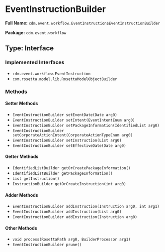 # EventInstructionBuilder

**Full Name:** `cdm.event.workflow.EventInstruction$EventInstructionBuilder`

**Package:** `cdm.event.workflow`

## Type: Interface

### Implemented Interfaces

- `cdm.event.workflow.EventInstruction`
- `com.rosetta.model.lib.RosettaModelObjectBuilder`

### Methods

#### Setter Methods

- `EventInstructionBuilder setEventDate(Date arg0)`
- `EventInstructionBuilder setIntent(EventIntentEnum arg0)`
- `EventInstructionBuilder setPackageInformation(IdentifiedList arg0)`
- `EventInstructionBuilder setCorporateActionIntent(CorporateActionTypeEnum arg0)`
- `EventInstructionBuilder setInstruction(List arg0)`
- `EventInstructionBuilder setEffectiveDate(Date arg0)`

#### Getter Methods

- `IdentifiedListBuilder getOrCreatePackageInformation()`
- `IdentifiedListBuilder getPackageInformation()`
- `List getInstruction()`
- `InstructionBuilder getOrCreateInstruction(int arg0)`

#### Adder Methods

- `EventInstructionBuilder addInstruction(Instruction arg0, int arg1)`
- `EventInstructionBuilder addInstruction(List arg0)`
- `EventInstructionBuilder addInstruction(Instruction arg0)`

#### Other Methods

- `void process(RosettaPath arg0, BuilderProcessor arg1)`
- `EventInstructionBuilder prune()`

